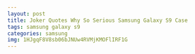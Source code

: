 ```yaml
---
layout: post
title: Joker Quotes Why So Serious Samsung Galaxy S9 Case
tags: samsung galaxy s9
categories: samsung
img: 1HJgqF8V8sb06bJNUw4RVMjKMOFlIRF1G
---
```

